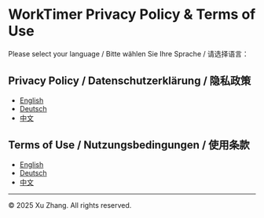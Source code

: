 # WorkTimer Privacy Policy & Terms of Use

Please select your language / Bitte wählen Sie Ihre Sprache / 请选择语言：

## Privacy Policy / Datenschutzerklärung / 隐私政策

- [English](privacy-policy-en.md)
- [Deutsch](privacy-policy-de.md)
- [中文](privacy-policy-zh.md)

## Terms of Use / Nutzungsbedingungen / 使用条款

- [English](terms-of-use-en.md)
- [Deutsch](terms-of-use-de.md)
- [中文](terms-of-use-zh.md)

---

© 2025 Xu Zhang. All rights reserved.